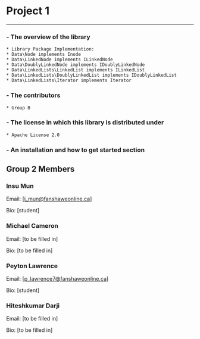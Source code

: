Project 1
=======================================================
------------------------------------------------------
### - The overview of the library
	* Library Package Implementation:
	* Data\Node implements Inode
	* Data\LinkedNode implements ILinkedNode
	* Data\DoublyLinkedNode implements IDoublyLinkedNode
	* Data\LinkedLists\LinkedList implements ILinkedList
	* Data\LinkedLists\DoublyLinkedList implements IDoublyLinkedList
	* Data\LinkedLists\Iterator implements Iterator
###  - The contributors
	* Group B
###  - The license in which this library is distributed under
	* Apache License 2.0
###  - An installation and how to get started section



Group 2 Members
--------

### Insu Mun

Email: [i_mun@fanshaweonline.ca]

Bio: [student]


### Michael Cameron

Email: [to be filled in]

Bio: [to be filled in]


### Peyton Lawrence

Email: [p_lawrence7@fanshaweonline.ca]

Bio: [student]


### Hiteshkumar Darji

Email: [to be filled in]

Bio: [to be filled in]
